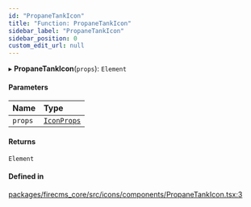 ```yaml
---
id: "PropaneTankIcon"
title: "Function: PropaneTankIcon"
sidebar_label: "PropaneTankIcon"
sidebar_position: 0
custom_edit_url: null
---
```


▸ **PropaneTankIcon**(`props`): `Element`

#### Parameters

| Name | Type |
| :------ | :------ |
| `props` | [`IconProps`](../types/IconProps.md) |

#### Returns

`Element`

#### Defined in

[packages/firecms_core/src/icons/components/PropaneTankIcon.tsx:3](https://github.com/FireCMSco/firecms/blob/d45f3739/packages/firecms_core/src/icons/components/PropaneTankIcon.tsx#L3)
